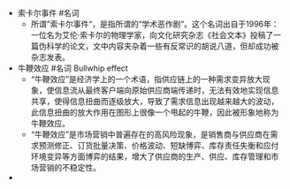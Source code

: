 - 索卡尔事件 #名词
	- 所谓”索卡尔事件“，是指所谓的“学术恶作剧”。这个名词出自于1996年：一位名为艾伦·索卡尔的物理学家，向文化研究杂志《社会文本》投稿了一篇伪科学的论文，文中内容夹杂着一些有反常识的胡说八道，但却成功被杂志发表。
- 牛鞭效应 #名词 Bullwhip effect
	- “牛鞭效应”是经济学上的一个术语，指供应链上的一种需求变异放大现象，使信息流从最终客户端向原始供应商端传递时，无法有效地实现信息共享，使得信息扭曲而逐级放大，导致了需求信息出现越来越大的波动，此信息扭曲的放大作用在图形上很像一个甩起的牛鞭，因此被形象地称为牛鞭效应。
	- “牛鞭效应”是市场营销中普遍存在的高风险现象，是销售商与供应商在需求预测修正、订货批量决策、价格波动、短缺博弈、库存责任失衡和应付环境变异等方面博弈的结果，增大了供应商的生产、供应、库存管理和市场营销的不稳定性。
-